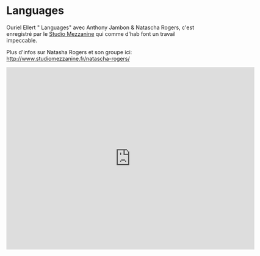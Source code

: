 # Languages

Ouriel Ellert " Languages" avec Anthony Jambon & Natascha Rogers, c'est enregistré par le [Studio Mezzanine](http://www.studiomezzanine.fr) qui
comme d'hab font un travail impeccable.

Plus d'infos sur Natasha Rogers et son groupe ici:
<http://www.studiomezzanine.fr/natascha-rogers/>

<iframe width="650" height="480" src="http://www.youtube.com/embed/3I5PPdsTFz0" frameborder="0" allowfullscreen></iframe>

